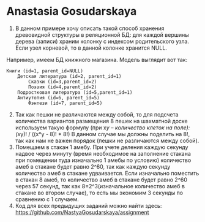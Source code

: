 # Anastasia Gosudarskaya

1. В данном примере хочу описать такой способ хранения древовидной структуры в реляционной БД: для каждой вершины дерева (записи) храним колонку с индексом родительского узла. Если узел корневой, то в данной колонке хранится NULL.

Например, имеем БД книжного магазина. Модель выглядит вот так:
```
Книги (id=1, parent_id=NULL)
    Детская литература (id=2, parent_id=1)
        Сказки (id=3,parent_id=2)
        Поэзия (id=4,parent_id=2)   
    Подростковая литература (id=5,parent_id=1)
	Антиутопия (id=6, parent_id=5)
        Фэнтези (id=7, parent_id=5)  
```		
2. Так как пешки не различаются между собой, то для подсчета количества вариантов размещения 8 пешек на шахматной доске используем такую формулу (при x*y – количество клеток на поле):
(x*y)! / ((x*y - 8)! * 8!)
В данном случае мы должны поделить на 8!, так как нам не важен порядок (пешки не различаются между собой).
3. Помещаем в стакан 1 амебу. При учете деления каждую секунду надвое через минуту (время необходимое на заполнение стакана при помещении туда изначально 1 амебы по условию) количество амеб в стакане будет равно 2^60, так как каждую секунду количество амеб в стакане удваивается. Если изначально поместить в стакан 8 амеб, то количество амеб в стакане будет равно 2^60 через 57 секунд, так как 8=2^3(изначальное количество амеб в стакане во втором случае), то есть мы экономим 3 секунды по сравнению с 1 случаем.
4. Код для всех предыдущих заданий можно найти здесь:
https://github.com/NastyaGosudarskaya/assignment